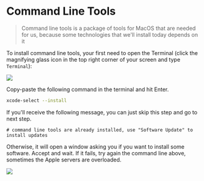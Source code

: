 # Command Line Tools

> Command line tools is a package of tools for MacOS that are needed for us, because some technologies that we'll install today depends on it

To install command line tools, your first need to open the Terminal (click the magnifying glass icon in the top right corner of your screen and type `Terminal`):

![](https://raw.githubusercontent.com/kevcha/setup-reloaded-content/master/images/open-terminal.png)

Copy-paste the following command in the terminal and hit Enter.

```bash
xcode-select --install
```

If you'll receive the following message, you can just skip this step and go to next step.

```
# command line tools are already installed, use "Software Update" to install updates
```

Otherwise, it will open a window asking you if you want to install some software. Accept and wait. If it fails, try again the command line above, sometimes the Apple servers are overloaded.

![](https://raw.githubusercontent.com/kevcha/setup-reloaded-content/master/images/xcode-select-install.png)
